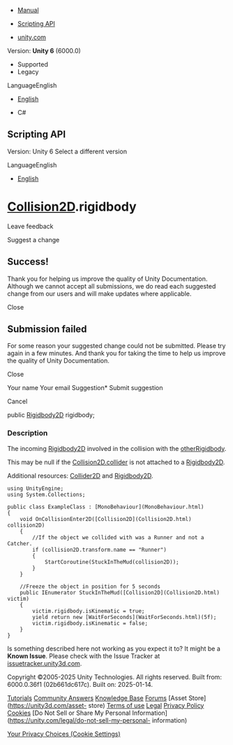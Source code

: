 [ ]()

  * [Manual](../Manual/index.html)
  * [Scripting API](../ScriptReference/index.html)

  * [unity.com](https://unity.com/)

Version: **Unity 6** (6000.0)

  * Supported
  * Legacy

LanguageEnglish

  * [English]()

  * C#

[ ](https://docs.unity3d.com)

## Scripting API

Version: Unity 6 Select a different version

LanguageEnglish

  * [English]()

#  [Collision2D](Collision2D.html).rigidbody

Leave feedback

Suggest a change

## Success!

Thank you for helping us improve the quality of Unity Documentation. Although
we cannot accept all submissions, we do read each suggested change from our
users and will make updates where applicable.

Close

## Submission failed

For some reason your suggested change could not be submitted. Please <a>try
again</a> in a few minutes. And thank you for taking the time to help us
improve the quality of Unity Documentation.

Close

Your name Your email Suggestion* Submit suggestion

Cancel

[ ]()

public [Rigidbody2D](Rigidbody2D.html) rigidbody;

### Description

The incoming [Rigidbody2D](Rigidbody2D.html) involved in the collision with
the [otherRigidbody](Collision2D-otherRigidbody.html).

This may be null if the [Collision2D.collider](Collision2D-collider.html) is
not attached to a [Rigidbody2D](Rigidbody2D.html).  
  
Additional resources: [Collider2D](Collider2D.html) and
[Rigidbody2D](Rigidbody2D.html).

    
    
    using UnityEngine;
    using System.Collections;  
      
    public class ExampleClass : [MonoBehaviour](MonoBehaviour.html)
    {
        void OnCollisionEnter2D([Collision2D](Collision2D.html) collision2D)
        {
            //If the object we collided with was a Runner and not a Catcher.
            if (collision2D.transform.name == "Runner")
            {
                StartCoroutine(StuckInTheMud(collision2D));
            }
        }  
      
        //Freeze the object in position for 5 seconds
        public IEnumerator StuckInTheMud([Collision2D](Collision2D.html) victim)
        {
            victim.rigidbody.isKinematic = true;
            yield return new [WaitForSeconds](WaitForSeconds.html)(5f);
            victim.rigidbody.isKinematic = false;
        }
    }
    

Is something described here not working as you expect it to? It might be a
**Known Issue**. Please check with the Issue Tracker at
[issuetracker.unity3d.com](https://issuetracker.unity3d.com).

Copyright ©2005-2025 Unity Technologies. All rights reserved. Built from:
6000.0.36f1 (02b661dc617c). Built on: 2025-01-14.

[Tutorials](https://unity3d.com/learn) [Community
Answers](https://answers.unity3d.com) [Knowledge
Base](https://support.unity3d.com/hc/en-us)
[Forums](https://forum.unity3d.com) [Asset Store](https://unity3d.com/asset-
store) [Terms of use](https://docs.unity3d.com/Manual/TermsOfUse.html)
[Legal](https://unity.com/legal) [Privacy
Policy](https://unity.com/legal/privacy-policy)
[Cookies](https://unity.com/legal/cookie-policy) [Do Not Sell or Share My
Personal Information](https://unity.com/legal/do-not-sell-my-personal-
information)

[Your Privacy Choices (Cookie Settings)](javascript:void\(0\);)

